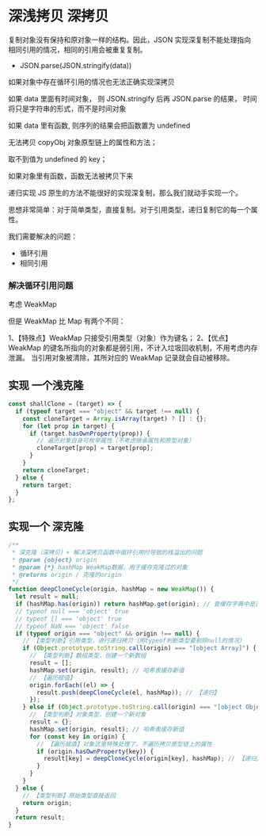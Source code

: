 # 深浅拷贝 深拷贝

复制对象没有保持和原对象一样的结构。因此，JSON 实现深复制不能处理指向相同引用的情况，相同的引用会被重复复制。

- JSON.parse(JSON.stringify(data))

如果对象中存在循环引用的情况也无法正确实现深拷贝

如果 data 里面有时间对象， 则 JSON.stringify 后再 JSON.parse 的结果， 时间将只是字符串的形式，而不是时间对象

如果 data 里有函数, 则序列的结果会把函数置为 undefined

无法拷贝 copyObj 对象原型链上的属性和方法；

取不到值为 undefined 的 key；

如果对象里有函数，函数无法被拷贝下来

递归实现
JS 原生的方法不能很好的实现深复制，那么我们就动手实现一个。

思想非常简单：对于简单类型，直接复制。对于引用类型，递归复制它的每一个属性。

我们需要解决的问题：

- 循环引用
- 相同引用

### 解决循环引用问题

考虑 WeakMap

但是 WeakMap 比 Map 有两个不同：

1、【特殊点】WeakMap 只接受引用类型（对象）作为键名；
2、【优点】WeakMap 的键名所指向的对象都是弱引用，不计入垃圾回收机制，不用考虑内存泄漏。 当引用对象被清除，其所对应的 WeakMap 记录就会自动被移除。

## 实现 一个浅克隆

```js
const shallClone = (target) => {
  if (typeof target === "object" && target !== null) {
    const cloneTarget = Array.isArray(target) ? [] : {};
    for (let prop in target) {
      if (target.hasOwnProperty(prop)) {
        // 遍历对象自身可枚举属性（不考虑继承属性和原型对象）
        cloneTarget[prop] = target[prop];
      }
    }
    return cloneTarget;
  } else {
    return target;
  }
};
```

## 实现一个 深克隆

```js
/**
 * 深克隆（深拷贝）+ 解决深拷贝函数中循环引用时导致的栈溢出的问题
 * @param {object} origin
 * @param {*} hashMap WeakMap数据，用于缓存克隆过的对象
 * @returns origin / 克隆的origin
 */
function deepCloneCycle(origin, hashMap = new WeakMap()) {
  let result = null;
  if (hashMap.has(origin)) return hashMap.get(origin); // 查缓存字典中是否已有需要克隆的对象，有的话直接返回同一个对象（同一个引用，不用递归无限创建进而导致栈溢出了）;
  // typeof null === 'object' true
  // typeof [] === 'object' true
  // typeof NaN === 'object' false
  if (typeof origin === "object" && origin !== null) {
    // 【类型判断】引用类型，进行递归拷贝（用typeof判断类型要剔除null的情况）
    if (Object.prototype.toString.call(origin) === "[object Array]") {
      // 【类型判断】数组类型，创建一个新数组
      result = [];
      hashMap.set(origin, result); // 哈希表缓存新值
      // 【遍历赋值】
      origin.forEach((el) => {
        result.push(deepCloneCycle(el, hashMap)); // 【递归】
      });
    } else if (Object.prototype.toString.call(origin) === "[object Object]") {
      // 【类型判断】对象类型，创建一个新对象
      result = {};
      hashMap.set(origin, result); // 哈希表缓存新值
      for (const key in origin) {
        // 【遍历赋值】对象这里特殊处理了，不遍历拷贝原型链上的属性
        if (origin.hasOwnProperty(key)) {
          result[key] = deepCloneCycle(origin[key], hashMap); // 【递归】
        }
      }
    }
  } else {
    // 【类型判断】原始类型直接返回
    return origin;
  }
  return result;
}
```
